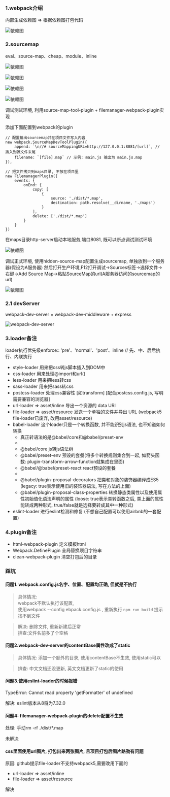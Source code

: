 ### 1.webpack介绍

内部生成依赖图 => 根据依赖图打包代码

![依赖图](./img/001_01.gif)


### 2.sourcemap

eval、source-map、cheap、module、inline

![依赖图](./img/sourcemap.jpg)

![依赖图](./img/sourcemap1.jpg)

![依赖图](./img/sourcemap2.jpg)

![依赖图](./img/sourcemap3.jpg)

调试测试环境, 利用source-map-tool-plugin + filemanager-webpack-plugin实现

添加下面配置到webpack的plugin

```
// 配置输出sourcemap并在项目文件写入内容
new webpack.SourceMapDevToolPlugin({
    append: `\n//# sourceMappingURL=http://127.0.0.1:8081/[url]`, // 插入到源文件末尾
    filename: `[file].map` // 示例: main.js 输出为 main.js.map
}),

// 把文件拷贝到maps目录, 不放在项目里
new FilemanagerPlugin({
    events: {
        onEnd: {
            copy: [
                {
                    source: './dist/*.map',
                    destination: path.resolve(__dirname, './maps')
                }
            ],
            delete: ['./dist/*.map']
        }
    }
})

```

在maps目录http-server启动本地服务,端口8081, 既可以断点调试测试环境

![依赖图](./img/sourcemap4.jpg)

调试正式环境, 使用hidden-source-map配置生成sourcemap, 单独放到一个服务器(假设为A服务器)
然后打开生产环境,F12打开调试->Sources标签->选择文件->右键->Add Source Map->粘贴SourceMap的url(A服务器访问的sourcemap的url)

![依赖图](./img/sourcemap5.jpg)


### 2.1 devServer

webpack-dev-server = webpack-dev-middleware + express

![webpack-dev-server](./img/webpack-dev-server原理.jpg)


### 3.loader备注

loader执行优先级enforce:: 'pre'、'normal'、'post'、inline  // 先、中、后后执行、内联执行

- style-loader 用来把css转js脚本插入到DOM中
- css-loader 用来处理@import和url()
- less-loader 用来把less转css
- sass-loader 用来把sass转css
- postcss-loader 处理css兼容性 [如transform] [配合postcss.config.js, 写明需要兼容的浏览器]
- url-loader => asset/inline 导出一个资源的 data URI
- file-loader => asset/resource 发送一个单独的文件并导出 URL (webpack5 file-loader已废弃, 改用asset/resource)
- babel-loader 这个loader只是一个转换函数, 并不能识别js语法, 也不知道如何转换
    - 真正转语法的是@babel/core和@babel/preset-env
    - 
    - @babel/core js转js语法树
    - @babel/preset-env 预设的套餐(将多个转换规则集合到一起, 如箭头函数: plugin-transform-arrow-function就集成在里面)
    - @babel/@babel/preset-react react预设的套餐
    -
    - @babel/plugin-proposal-decorators 把类和对象的装饰器编译成ES5 (legacy: true表示使用旧的装饰器语法, 写在方法的上面)
    - @babel/plugin-proposal-class-properties 转换静态类属性以及使用属性初始值化语法声明的属性 (loose: true表示类转函数之后, 
    类上面的属性能转成两种形式, true/false就是选择要转成其中一种形式)
- eslint-loader 进行eslint检测和修复 (不想自己配置可以使用airbnb的一套配置)


### 4.plugin备注

- html-webpack-plugin 定义模板html
- Webpack.DefinePlugin 全局替换项目字符串
- clean-webpack-plugin 清空打包后的目录



### 踩坑

#### 问题1. webpack.config.js名字、位置、配置均正确, 但就是不执行

> 具体情况:  
> webpack不默认执行该配置,  
> 使用webpack --config ebpack.config.js , 重新执行 `npm run build` 提示找不到文件

> 解决: 删除文件, 重新新建后正常  
> 排查:文件名前多了个空格

#### 问题2.webpack-dev-server的contentBase属性改成了static

> 具体情况:
> 添加一个额外的目录, 使用contentBase不生效, 使用static可以

> 排查: 中文文档还没更新, 英文文档更新了static的使用

#### 问题3.使用eslint-loader的时候报错
TypeError: Cannot read property 'getFormatter' of undefined

解决: eslint版本从8将为7.32.0

#### 问题4: filemanager-webpack-plugin的delete配置不生效

处理: 手动rm -rf ./dist/*.map

未解决

#### css里面使用url图片, 打包出来两张图片, 且项目打包后图片路劲有问题

原因: github提示file-loader不支持webpack5,需要改用下面的

- url-loader => asset/inline 
- file-loader => asset/resource

解决